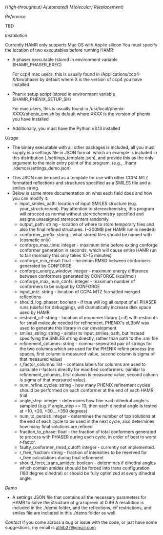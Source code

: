 _H(igh-throughput) A(utomated) M(olecular) R(eplacement)_

_Reference_

TBD

_Installation_

Currently HAMR only supports Mac OS with Applie silicon
You must specify the location of two executables before running HAMR:

- A phaser executable (stored in environment variable $HAMR_PHASER_EXEC)

  For ccp4 mac users, this is usually found in /Applications/ccp4-X/bin/phaser by default where X is the version of ccp4 you have installed

- Phenix setup script (stored in environment variable $HAMR_PHENIX_SETUP_SH)

  For mac users, this is usually found in /usr/local/phenix-XXXX/phenix_env.sh by default where XXXX is the version of phenix you have installed

- Additionally, you must have the Python v3.13 installed

_Usage_

- The binary executable with all other packages is included, all you must supply is a settings file in JSON format, which an example is included in this distribution (./settings_template.json), and provide this as the only argument to the main entry point of the program.
  (e.g., ./hamr ./demos/settings_demo.json)

* This JSON can be used as a template for use with other CCP4 MTZ formatted reflections and structures specified as a SMILES file and a smiles string.
* Below is some more documentation on what each field does and how you can modify it:
  - input_smiles_path: location of input SMILES structure (e.g. your_structure.smi). Pay attention to stereochemistry, this program will proceed as normal without stereochemistry specified and assigns unassigned stereocenters randomly.
  - output_path: string - location of where to store temporary files and also the final refined structures. (~200MB per HAMR run is needed)
  - conformer_prefix: string - what stored files should be named with (cosmetic only)
  - conforge_max_time: integer - maximum time before exiting conforge conformer generation in seconds, which will cause entire HAMR run to fail (normally this only takes 10-15 minutes)
  - conforge_min_rmsd: float - minimum RMSD between conformers generated by CONFORGE
  - conforge_energy_window: integer - maximum energy difference between conformers generated by CONFORGE (kcal/mol)
  - conforge_max_num_confs: integer - maximum number of conformers to be output by CONFORGE
  - input_mtz: string - location of CCP4 MTZ formatted merged reflections
  - should_log_phaser: boolean - if true will log all output of all PHASER runs (useful for debugging), will dramatically increase disk space used by HAMR
  - restraint_cif: string - location of monomer library (.cif) with restraints for small molecule needed for refinement. PHENIX's eLBoW was used to generate this library in our development.
  - smiles_string: string - similar to input_smiles_path, but instead specifying the SMILES string directly, rather than path to the .smi file
  - refinement_columns: string - comma-seperated pair of strings for the two columns which are used for the PHENIX refine process (no spaces, first column is measured value, second column is sigma of that measured value)
  - r_factor_columns: list - contains labels for columns are used to calculate r-factors directly for modified conformers. (similar to refinement_columns, first column is measured value, second column is sigma of that measured value).
  - num_refine_cycles: string - how many PHENIX refinement cycles should be performed on each conformer at the end of each HAMR trial
  - angle_step: integer - determines how fine each dihedral angle is sampled (e.g. if angle_step == 10, then each dihedral angle is tested at +10, +20, +30,...+350 degrees)
  - num_to_persist: integer - determines the number of top solutions at the end of each cycle to be used in the next cycle, also determines how many final solutions are refined
  - fraction_to_phase: float - the fraction of total conformers generated to process with PHASER during each cycle, in order of best to worst r-factor.
  - faulty_conformer_rmsd_cutoff: integer - currently not implemented.
  - r_free_fraction: string - fraction of intensities to be reserved for r_free calculations during final refinement
  - should_force_trans_amides: boolean - determines if dihedral angles which contain amides shouuld be forced into trans configuration (180 degree dihedral) or should be fully optimized at every dihedral angle.

_Demo_

- A settings JSON file that contains all the necessary parameters for HAMR to solve the structure of grazoprevir at 0.99 A resolution is included in the ./demo folder, and the reflections, cif restrictions, and smiles file are included in this ./demo folder as well.

_Contact_
if you come across a bug or issue with the code, or just have some suggestions, my email is athib27@gmail.com
